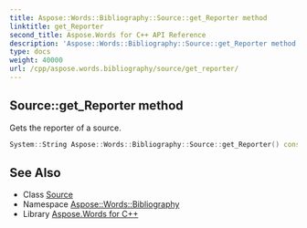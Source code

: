 ```yaml
---
title: Aspose::Words::Bibliography::Source::get_Reporter method
linktitle: get_Reporter
second_title: Aspose.Words for C++ API Reference
description: 'Aspose::Words::Bibliography::Source::get_Reporter method. Gets the reporter of a source in C++.'
type: docs
weight: 40000
url: /cpp/aspose.words.bibliography/source/get_reporter/
---
```

## Source::get_Reporter method


Gets the reporter of a source.

```cpp
System::String Aspose::Words::Bibliography::Source::get_Reporter() const
```

## See Also

* Class [Source](../)
* Namespace [Aspose::Words::Bibliography](../../)
* Library [Aspose.Words for C++](../../../)
